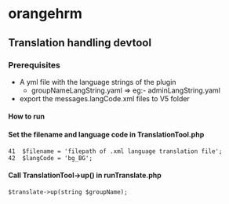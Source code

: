 # orangehrm

## Translation handling devtool

### Prerequisites

- A yml file with the language strings of the plugin
  - groupNameLangString.yaml => eg:- adminLangString.yaml
- export the messages.langCode.xml files to V5 folder

#### How to run

#### Set the filename and language code in TranslationTool.php
```
41  $filename = 'filepath of .xml language translation file';
42  $langCode = 'bg_BG';
```

#### Call TranslationTool->up() in runTranslate.php
```
$translate->up(string $groupName);
```
